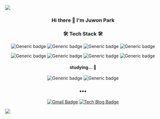 <img src="https://capsule-render.vercel.app/api?type=slice&color=auto&height=200&section=header&text=ZuWon%20&fontSize=90&animation=twinkling" />

<div align=center>

  <h3>Hi there 👋  I'm Juwon Park</h3>
 
  <h3>🛠 Tech Stack 🛠</h3>
  
  ![Generic badge](https://img.shields.io/badge/Java-%23007396?logo=Java&logoColor=white)
  ![Generic badge](https://img.shields.io/badge/Spring-%236DB33F?logo=Spring&logoColor=white)
  ![Generic badge](https://img.shields.io/badge/MySQL-%234479A1?logo=MySQL&logoColor=white)
  ![Generic badge](https://img.shields.io/badge/Oracle-%23F80000?logo=Oracle&logoColor=white)
  
  ![Generic badge](https://img.shields.io/badge/html-%23E34F26?logo=html5&logoColor=white)
  ![Generic badge](https://img.shields.io/badge/css-%231572B6?logo=CSS3&logoColor=white)
  ![Generic badge](https://img.shields.io/badge/JavaScript-%23F7DF1E?logo=JavaScript&logoColor=white)
  ![Generic badge](https://img.shields.io/badge/jQuery-%230769AD?logo=jQuery&logoColor=white)

  
  <h4> studying... 🌱 </h4>
   
  ![Generic badge](https://img.shields.io/badge/NodeJs-%23339933?logo=Node.js&logoColor=white)
  ![Generic badge](https://img.shields.io/badge/Linux-%23FCC624?logo=Linux&logoColor=white)
    
  
  <h3>•••</h3>
 
  [![Gmail Badge](https://img.shields.io/badge/Gmail-d14836?style=flat-square&logo=Gmail&logoColor=white&link=mailto:wwoon9512@gmail.com)](mailto:wwoon9512@gmail.com)
  [![Tech Blog Badge](http://img.shields.io/badge/-Tech%20blog-black?style=flat-square&logo=Notion&link=https://www.notion.so/HelloWorld-be2491a9531f4b83b456b9d4ae6ea5a7/)](https://www.notion.so/HelloWorld-be2491a9531f4b83b456b9d4ae6ea5a7)
   
</div>


<img src="https://capsule-render.vercel.app/api?type=slice&color=auto&height=200&section=footer"/>

